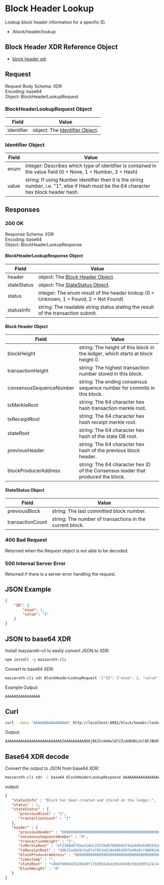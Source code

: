 # Block Header Lookup

Lookup block header information for a specific ID.

- /block/header/lookup

## Block Header XDR Reference Object

- [block header xdr](https://github.com/kochavalabs/mazzaroth-xdr/blob/master/idl/block.x)

## Request

Request Body Schema: XDR  
Encoding: base64  
Object: BlockHeaderLookupRequest

### BlockHeaderLookupRequest Object

| Field | Value |
|-------|-------|
| identifier | object: The [Identifier Object](#Identifier-Object). |

### Identifier Object

| Field | Value |
|-------|-------|
| enum | integer: Describes which type of identifier is contained in the value field (0 = None, 1 = Number, 2 = Hash) |
| value | string: If using Number identifier then it is the string number, i.e. "1", else if Hash must be the 64 character hex block header hash. |

## Responses

### 200 OK

Response Schema: XDR  
Encoding: base64  
Object: BlockHeaderLookupResponse

#### BlockHeaderLookupResponse Object

| Field | Value |
|-------|-------|
| header | object: The [Block Header Object](#Block-Header-Object). |
| stateStatus | object: The [StateStatus Object](#StateStatus-Object). |
| status | integer: The enum result of the header lookup (0 = Unknown, 1 = Found, 2 = Not Found)  |
| statusInfo | string: The readable string status stating the result of the transaction submit. |

#### Block Header Object

| Field | Value |
|-------|-------|
| blockHeight | string: The height of this block in the ledger, which starts at block height 0. |
| transactionHeight | string: The highest transaction number stored in this block. |
| consensusSequenceNumber | string: The ending consensus sequence number for commits in this block. |
| txMerkleRoot | string: The 64 character hex hash transaction merkle root. |
| txReceiptRoot | string: The 64 character hex hash receipt merkle root. |
| stateRoot | string: The 64 character hex hash of the state DB root. |
| previousHeader | string: The 64 character hex hash of the previous block header. |
| blockProducerAddress | string: The 64 character hex ID of the Consensus leader that produced the block. |

#### StateStatus Object

| Field | Value |
|-------|-------|
| previousBlock | string: The last committed block number. |
| transactionCount | string: The number of transactions in the current block.

### 400 Bad Request

Returned when the Request object is not able to be decoded.

### 500 Internal Server Error

Returned if there is a server error handling the request.

## JSON Example

```JSON
{
    "ID": {
        "enum": 1,
        "value": "5"
    }
}
```

## JSON to base64 XDR

Install mazzaroth-cli to easily convert JSON to XDR:

```Bash
npm install -g mazzaroth-cli
```

Convert to base64 XDR:

```Bash
mazzaroth-cli xdr BlockHeaderLookupRequest '{"ID": {"enum": 1, "value": "0"}}'
```

Example Output:

```Bash
AAAAAQAAAAAAAAAA
```

## Curl

```Bash
curl --data "AAAAAQAAAAAAAAAA" http://localhost:8081/block/header/lookup
```

Output:

```Bash
AAAAAAAAAAAAAAAAAAAAAAAAAAIAAAAAAAAAAO8jBkZ1vkHdwlU723iAUD9KLUnl0FJBb0toy8xIoBBv3bFa1tnFpnp4U+YY7YsWB6QKDPRokUuIMN5cRxc8I1LEvXsJTSUgbd8XA5gavhuaUEDA3SYFEhxE8QIKbd3WcwAAAAAAAAAAAAAAAAAAAAAAAAAAAAAAAAAAAAAAAAAAAAAAAAAAAAAAAAAAAAAAAAAAAAAAAAAAAAAAAAAAAAAAAAAAAAAAAQAAAAAAAAABAAAAAQAAADBCbG9jayBoYXMgYmVlbiBjcmVhdGVkIGFuZCBzdG9yZWQgb24gdGhlIGxlZGdlci4=
```

## Base64 XDR decode

Convert the output to JSON from base64 XDR:

```Bash
mazzaroth-cli xdr -i base64 BlockHeaderLookupResponse AAAAAAAAAAAAAAAAAAAAAAAAAAIAAAAAAAAAAO8jBkZ1vkHdwlU723iAUD9KLUnl0FJBb0toy8xIoBBv3bFa1tnFpnp4U+YY7YsWB6QKDPRokUuIMN5cRxc8I1LEvXsJTSUgbd8XA5gavhuaUEDA3SYFEhxE8QIKbd3WcwAAAAAAAAAAAAAAAAAAAAAAAAAAAAAAAAAAAAAAAAAAAAAAAAAAAAAAAAAAAAAAAAAAAAAAAAAAAAAAAAAAAAAAAAAAAAAAAQAAAAAAAAABAAAAAQAAADBCbG9jayBoYXMgYmVlbiBjcmVhdGVkIGFuZCBzdG9yZWQgb24gdGhlIGxlZGdlci4=
```

output:

```JSON
{
   "statusInfo" : "Block has been created and stored on the ledger.",
   "status" : 1,
   "stateStatus" : {
      "previousBlock" : "1",
      "transactionCount" : "1"
   },
   "header" : {
      "previousHeader" : "0000000000000000000000000000000000000000000000000000000000000000",
      "consensusSequenceNumber" : "0",
      "transactionHeight" : "2",
      "txMerkleRoot" : "ef23064675be41ddc2553bdb7880503f4a2d49e5d052416f4b68cbcc48a0106f",
      "txReceiptRoot" : "ddb15ad6d9c5a67a7853e618ed8b1607a40a0cf468914b8830de5c47173c2352",
      "blockProducerAddress" : "0000000000000000000000000000000000000000000000000000000000000000",
      "timestamp" : "",
      "stateRoot" : "c4bd7b094d25206ddf1703981abe1b9a5040c0dd2605121c44f1020a6dddd673",
      "blockHeight" : "0"
   }
}
```

